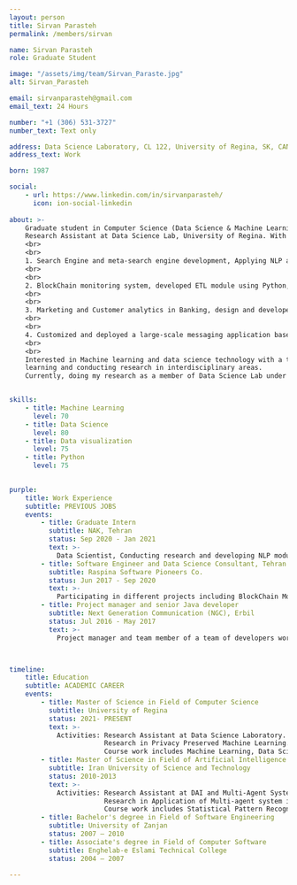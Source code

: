 ```yaml
---
layout: person
title: Sirvan Parasteh
permalink: /members/sirvan

name: Sirvan Parasteh
role: Graduate Student

image: "/assets/img/team/Sirvan_Paraste.jpg"
alt: Sirvan_Parasteh

email: sirvanparasteh@gmail.com
email_text: 24 Hours

number: "+1 (306) 531-3727"
number_text: Text only

address: Data Science Laboratory, CL 122, University of Regina, SK, CANADA.
address_text: Work

born: 1987

social:
    - url: https://www.linkedin.com/in/sirvanparasteh/
      icon: ion-social-linkedin
      
about: >-
    Graduate student in Computer Science (Data Science & Machine Learning) at University of Regina.
    Research Assistant at Data Science Lab, University of Regina. With more than 6 years experience in industry and contributing in different projects including:
    <br>
    <br>
    1. Search Engine and meta-search engine development, Applying NLP and IR methods, Leveraging distributed file systems, HDFS, Sql/NoSQL DBs, Kafka, restful APIs, JAVA/Python.
    <br>
    <br>
    2. BlockChain monitoring system, developed ETL module using Python, Kafka and Hadoop file system. 
    <br>
    <br>
    3. Marketing and Customer analytics in Banking, design and developed customer behaviour analysis, customer lifetime value, segmentation and churn prediction, market basket analysis etc. using R, Python, PL/SQL and Oracle DBMS. 
    <br>
    <br>
    4. Customized and deployed a large-scale messaging application based on Actor Messaging Platform using Java/Scala for server side and Java/Android for client side.
    <br>
    <br>
    Interested in Machine learning and data science technology with a thirst of 
    learning and conducting research in interdisciplinary areas. 
    Currently, doing my research as a member of Data Science Lab under the supervision of Dr. Alireza Manashty.  


skills:
    - title: Machine Learning
      level: 70
    - title: Data Science
      level: 80
    - title: Data visualization
      level: 75
    - title: Python
      level: 75
 

purple:
    title: Work Experience
    subtitle: PREVIOUS JOBS
    events:
        - title: Graduate Intern
          subtitle: NAK, Tehran 
          status: Sep 2020 - Jan 2021
          text: >-
            Data Scientist, Conducting research and developing NLP modules as an R&D member of Zarebin.ir's team.  
        - title: Software Engineer and Data Science Consultant, Tehran
          subtitle: Raspina Software Pioneers Co. 
          status: Jun 2017 - Sep 2020
          text: >-
            Participating in different projects including BlockChain Monitoring system, Marketing and Customer analytics for banking system, large-scale messaging solution etc.
        - title: Project manager and senior Java developer
          subtitle: Next Generation Communication (NGC), Erbil 
          status: Jul 2016 - May 2017
          text: >-
            Project manager and team member of a team of developers working on a meta-search engine tire of a knowledge base social network. we designed and developed a big data platform capable of handle and process large amount of data and user queries based on Java, HDFS, Hbase, Elasticsearch, Kafka and AeroSpike. 



timeline:
    title: Education
    subtitle: ACADEMIC CAREER
    events:
        - title: Master of Science in Field of Computer Science
          subtitle: University of Regina
          status: 2021- PRESENT
          text: >-
            Activities: Research Assistant at Data Science Laboratory.
                        Research in Privacy Preserved Machine Learning. 
                        Course work includes Machine Learning, Data Science Fundamentals, Data visualization.
        - title: Master of Science in Field of Artificial Intelligence and Robotic
          subtitle: Iran University of Science and Technology
          status: 2010-2013 
          text: >-
            Activities: Research Assistant at DAI and Multi-Agent System Laboratory.
                        Research in Application of Multi-agent system in Smart Power grid. 
                        Course work includes Statistical Pattern Recognition, Machine Learning, Distributed Artificial Intelligence, Evolutionary Computing.
        - title: Bachelor's degree in Field of Software Engineering
          subtitle: University of Zanjan
          status: 2007 – 2010
        - title: Associate's degree in Field of Computer Software
          subtitle: Enghelab-e Eslami Technical College 
          status: 2004 – 2007 

---
```

